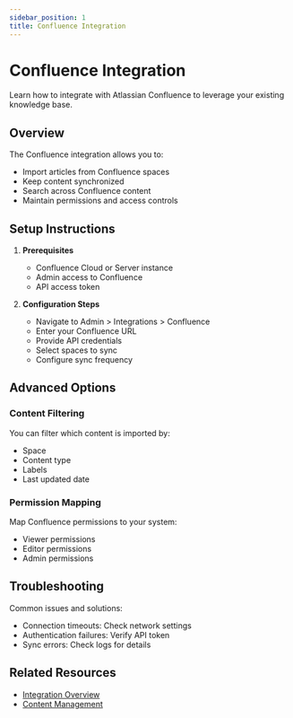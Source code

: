 ```yaml
---
sidebar_position: 1
title: Confluence Integration
---
```


# Confluence Integration

Learn how to integrate with Atlassian Confluence to leverage your existing knowledge base.

## Overview

The Confluence integration allows you to:
- Import articles from Confluence spaces
- Keep content synchronized
- Search across Confluence content
- Maintain permissions and access controls

## Setup Instructions

1. **Prerequisites**
   - Confluence Cloud or Server instance
   - Admin access to Confluence
   - API access token

2. **Configuration Steps**
   - Navigate to Admin > Integrations > Confluence
   - Enter your Confluence URL
   - Provide API credentials
   - Select spaces to sync
   - Configure sync frequency

## Advanced Options

### Content Filtering

You can filter which content is imported by:
- Space
- Content type
- Labels
- Last updated date

### Permission Mapping

Map Confluence permissions to your system:
- Viewer permissions
- Editor permissions
- Admin permissions

## Troubleshooting

Common issues and solutions:
- Connection timeouts: Check network settings
- Authentication failures: Verify API token
- Sync errors: Check logs for details

## Related Resources

- [Integration Overview](../overview/introduction.md)
- [Content Management](../../knowledge-management/content/writing-guide.md)
